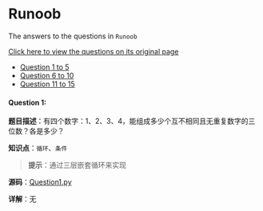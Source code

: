 # Runoob
The answers to the questions in `Runoob`

[Click here to view the questions on its original page](https://www.runoob.com/python/python-100-examples.html)

+ <a href="#Question 1:">Question 1 to 5</a>
+ [Question 6 to 10]()
+ [Question 11 to 15]()

#### Question 1:

**题目描述**：有四个数字：1、2、3、4，能组成多少个互不相同且无重复数字的三位数？各是多少？

**知识点**：`循环`、`条件`

> **提示**：通过三层嵌套循环来实现

**源码**：[Question1.py](https://github.com/asmld/Python/blob/master/Runoob/Question1.py)

**详解**：无